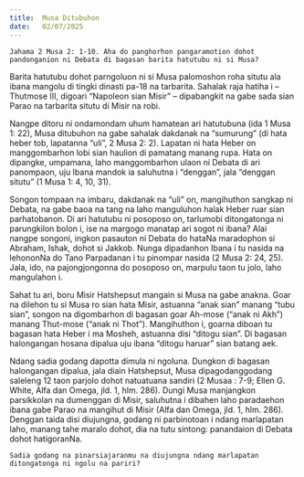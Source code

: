 ```yaml
---
title:  Musa Ditubuhon
date:   02/07/2025
---
```


`Jahama 2 Musa 2: 1-10. Aha do panghorhon pangaramotion dohot pandonganion ni Debata di bagasan barita hatutubu ni si Musa?`

Barita hatutubu dohot parngoluon ni si Musa palomoshon roha situtu ala ibana mangolu di tingki dinasti pa-18 na tarbarita. Sahalak raja hatiha i – Thutmose III, digoari “Napoleon sian Misir” – dipabangkit na gabe sada sian Parao na tarbarita situtu di Misir na robi.

Nangpe ditoru ni ondamondam uhum hamatean ari hatutubuna (ida 1 Musa 1: 22), Musa ditubuhon na gabe sahalak dakdanak na “sumurung” (di hata heber tob, lapatanna “uli”, 2 Musa 2: 2). Lapatan ni hata Heber on manggombarhon lobi sian haulion di pamatang manang rupa. Hata on dipangke, umpamana, laho manggombarhon ulaon ni Debata di ari panompaon, uju Ibana mandok ia saluhutna i “denggan”, jala “denggan situtu” (1 Musa 1: 4, 10, 31).

Songon tompaan na imbaru, dakdanak na “uli” on, mangihuthon sangkap ni Debata, na gabe baoa na tang na laho manguluhon halak Heber ruar sian parhatobanon. Di ari hatutubu ni posoposo on, tarlumobi ditongatonga ni parungkilon bolon i, ise na margogo manatap ari sogot ni ibana? Alai nangpe songoni, ingkon pasauton ni Debata do hataNa maradophon si Abraham, Ishak, dohot si Jakkob. Nunga dipadanhon Ibana i tu nasida na lehononNa do Tano Parpadanan i tu pinompar nasida (2 Musa 2: 24, 25). Jala, ido, na pajongjongonna do posoposo on, marpulu taon tu jolo, laho mangulahon i.

Sahat tu ari, boru Misir Hatshepsut mangain si Musa na gabe anakna. Goar na dilehon tu si Musa ro sian hata Misir, astuanna “anak sian” manang “tubu sian”, songon na digombarhon di bagasan goar Ah-mose (“anak ni Akh”) manang Thut-mose (“anak ni Thot”). Mangihuthon i, goarna diboan tu bagasan hata Heber i ma Mosheh, astuanna disi “ditogu sian”. Di bagasan halongangan hosana dipalua uju ibana “ditogu haruar” sian batang aek.

Ndang sadia godang dapotta dimula ni ngoluna. Dungkon di bagasan halongangan dipalua, jala diain Hatshepsut, Musa dipagodanggodang saleleng 12 taon parjolo dohot natuatuana sandiri (2 Musaa : 7-9; Ellen G. White, Alfa dan Omega, jld. 1, hlm. 286). Dungi Musa manjangkon parsikkolan na dumenggan di Misir, saluhutna i dibahen laho paradaehon ibana gabe Parao na mangihut di Misir (Alfa dan Omega, jld. 1, hlm. 286). Denggan taida disi diujungna, godang ni parbinotoan i ndang marlapatan laho, manang tahe maralo dohot, dia na tutu sintong: panandaion di Debata dohot hatigoranNa.

`Sadia godang na pinarsiajaranmu na diujungna ndang marlapatan ditongatonga ni ngolu na pariri?`